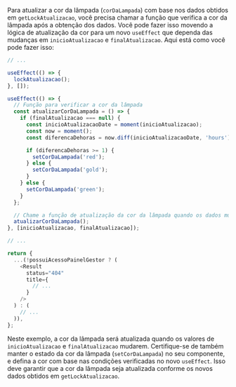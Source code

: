 Para atualizar a cor da lâmpada (`corDaLampada`) com base nos dados obtidos em `getLockAtualizacao`, você precisa chamar a função que verifica a cor da lâmpada após a obtenção dos dados. Você pode fazer isso movendo a lógica de atualização da cor para um novo `useEffect` que dependa das mudanças em `inicioAtualizacao` e `finalAtualizacao`. Aqui está como você pode fazer isso:

```javascript
// ...

useEffect(() => {
  lockAtualizacao();
}, []);

useEffect(() => {
  // Função para verificar a cor da lâmpada
  const atualizarCorDaLampada = () => {
    if (finalAtualizacao === null) {
      const inicioAtualizacaoDate = moment(inicioAtualizacao);
      const now = moment();
      const diferencaDehoras = now.diff(inicioAtualizacaoDate, 'hours');

      if (diferencaDehoras >= 1) {
        setCorDaLampada('red');
      } else {
        setCorDaLampada('gold');
      }
    } else {
      setCorDaLampada('green');
    }
  };

  // Chame a função de atualização da cor da lâmpada quando os dados mudarem
  atualizarCorDaLampada();
}, [inicioAtualizacao, finalAtualizacao]);

// ...

return {
  ...(!possuiAcessoPainelGestor ? (
    <Result
      status="404"
      title={
        // ...
      }
    />
  ) : (
    // ...
  )),
};
```

Neste exemplo, a cor da lâmpada será atualizada quando os valores de `inicioAtualizacao` e `finalAtualizacao` mudarem. Certifique-se de também manter o estado da cor da lâmpada (`setCorDaLampada`) no seu componente, e defina a cor com base nas condições verificadas no novo `useEffect`. Isso deve garantir que a cor da lâmpada seja atualizada conforme os novos dados obtidos em `getLockAtualizacao`.
